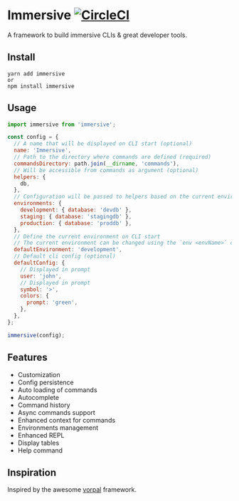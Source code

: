 # Immersive [![CircleCI](https://circleci.com/gh/MatthieuLemoine/immersive/tree/master.svg?style=svg)](https://circleci.com/gh/MatthieuLemoine/immersive/tree/master)

A framework to build immersive CLIs & great developer tools.

## Install

```
yarn add immersive
or
npm install immersive
```

## Usage

```javascript
import immersive from 'immersive';

const config = {
  // A name that will be displayed on CLI start (optional)
  name: 'Immersive',
  // Path to the directory where commands are defined (required)
  commandsDirectory: path.join(__dirname, 'commands'),
  // Will be accessible from commands as argument (optional)
  helpers: {
    db,
  },
  // Configuration will be passed to helpers based on the current environment (optional)
  environments: {
    development: { database: 'devdb' },
    staging: { database: 'stagingdb' },
    production: { database: 'proddb' },
  },
  // Define the current environment on CLI start
  // The current environment can be changed using the `env <envName>` command (optional)
  defaultEnvironment: 'development',
  // Default cli config (optional)
  defaultConfig: {
    // Displayed in prompt
    user: 'john',
    // Displayed in prompt
    symbol: '>',
    colors: {
      prompt: 'green',
    },
  },
};

immersive(config);
```

## Features

- Customization
- Config persistence
- Auto loading of commands
- Autocomplete
- Command history
- Async commands support
- Enhanced context for commands
- Environments management
- Enhanced REPL
- Display tables
- Help command

## Inspiration

Inspired by the awesome [vorpal](https://github.com/dthree/vorpal) framework.
